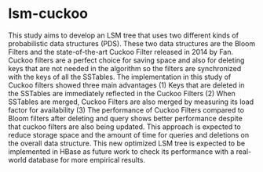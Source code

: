# lsm-cuckoo
This study aims to develop an LSM tree that uses two different kinds of probabilistic data structures (PDS). These two data structures are the Bloom Filters and the state-of-the-art Cuckoo Filter released in 2014 by Fan. Cuckoo filters are a perfect choice for saving space and also for deleting keys that are not needed in the algorithm so the filters are synchronized with the keys of all the SSTables. The implementation in this study of Cuckoo filters showed three main advantages (1) Keys that are deleted in the SSTables are immediately reflected in the Cuckoo Filters (2) When SSTables are merged, Cuckoo Filters are also merged by measuring its load factor for availability (3) The performance of Cuckoo Filters compared to Bloom filters after deleting and query shows better performance despite that cuckoo filters are also being updated. This approach is expected to reduce storage space and the amount of time for queries and deletions on the overall data structure. This new optimized LSM tree is expected to be implemented in HBase as future work to check its performance with a real-world database for more empirical results.
